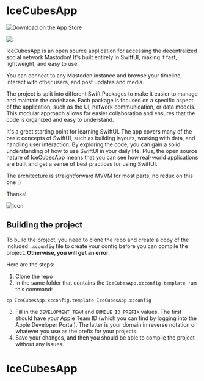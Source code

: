 # IceCubesApp

[![Download on the App Store](Images/download_on_the_app_store.svg)](https://apps.apple.com/us/app/ice-cubes-for-mastodon/id6444915884)


<img src="Images/promo.png" />

IceCubesApp is an open source application for accessing the decentralized social network Mastodon! It's built entirely in SwiftUI, making it fast, lightweight, and easy to use.

You can connect to any Mastodon instance and browse your timeline, interact with other users, and post updates and media.

The project is split into different Swift Packages to make it easier to manage and maintain the codebase. Each package is focused on a specific aspect of the application, such as the UI, network communication, or data models. This modular approach allows for easier collaboration and ensures that the code is organized and easy to understand.

It's a great starting point for learning SwiftUI. The app covers many of the basic concepts of SwiftUI, such as building layouts, working with data, and handling user interaction. By exploring the code, you can gain a solid understanding of how to use SwiftUI in your daily life. Plus, the open source nature of IceCubesApp means that you can see how real-world applications are built and get a sense of best practices for using SwiftUI.

The architecture is straightforward MVVM for most parts, no redux on this one ;)

Thanks!

![Icon](IceCubesApp/Assets.xcassets/AppIcon.appiconset/144.png?)

## Building the project

To build the project, you need to clone the repo and create a copy of the included `.xcconfig` file to create your config before you can compile the project. **Otherwise, you will get an error.**

Here are the steps:

1. Clone the repo
2. In the same folder that contains the `IceCubesApp.xcconfig.template`, run this command:

```
cp IceCubesApp.xcconfig.template IceCubesApp.xcconfig
```

3. Fill in the `DEVELOPMENT_TEAM` and `BUNDLE_ID_PREFIX` values. The first should have your Apple Team ID (which you can find by logging into the Apple Developer Portal). The latter is your domain in reverse notation or whatever you use as the prefix for your projects.
4. Save your changes, and then you should be able to compile the project without any issues.
# IceCubesApp
